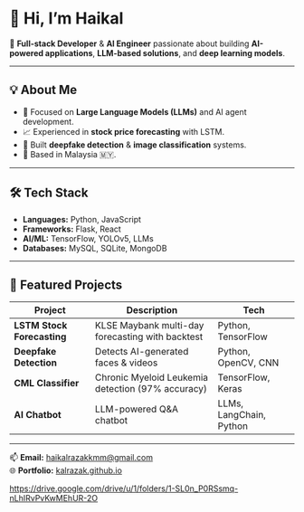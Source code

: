 # 👋 Hi, I’m Haikal

🚀 **Full-stack Developer** & **AI Engineer** passionate about building **AI-powered applications**, **LLM-based solutions**, and **deep learning models**.

---

## 💡 About Me

- 🧠 Focused on **Large Language Models (LLMs)** and AI agent development.
- 📈 Experienced in **stock price forecasting** with LSTM.
- 🤖 Built **deepfake detection** & **image classification** systems.
- 📍 Based in Malaysia 🇲🇾.

---

## 🛠 Tech Stack

- **Languages:** Python, JavaScript  
- **Frameworks:** Flask, React  
- **AI/ML:** TensorFlow, YOLOv5, LLMs  
- **Databases:** MySQL, SQLite, MongoDB  

---

## 📌 Featured Projects

| Project                    | Description                                       | Tech                   |
| -------------------------- | ------------------------------------------------- | ---------------------- |
| **LSTM Stock Forecasting** | KLSE Maybank multi-day forecasting with backtest  | Python, TensorFlow     |
| **Deepfake Detection**     | Detects AI-generated faces & videos               | Python, OpenCV, CNN    |
| **CML Classifier**         | Chronic Myeloid Leukemia detection (97% accuracy) | TensorFlow, Keras      |
| **AI Chatbot**             | LLM-powered Q&A chatbot                           | LLMs, LangChain, Python |

---

📫 **Email:** [haikalrazakkmm@gmail.com](mailto:haikalrazakkmm@gmail.com)  
🌐 **Portfolio:** [kalrazak.github.io](https://kalrazak.github.io)

https://drive.google.com/drive/u/1/folders/1-SL0n_P0RSsmq-nLhIRvPvKwMEhUR-2O

